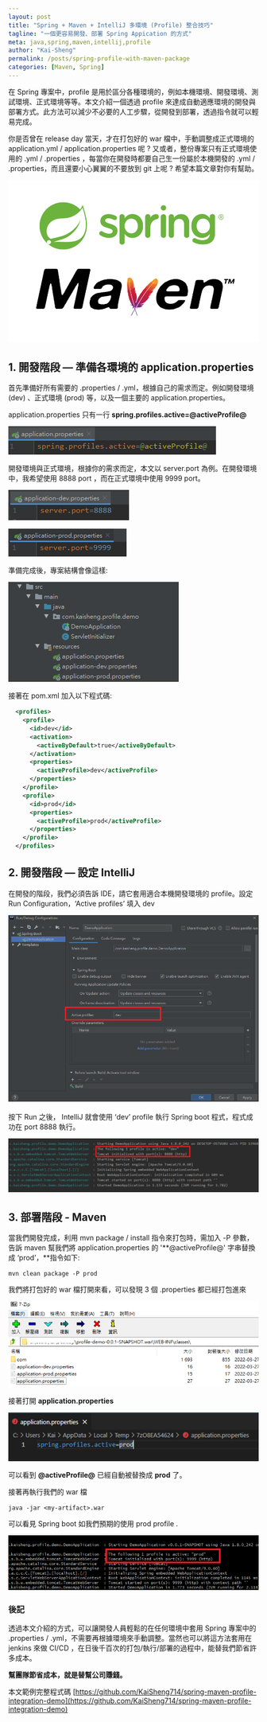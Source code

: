 ```yaml
---
layout: post
title: "Spring + Maven + IntelliJ 多環境 (Profile) 整合技巧"
tagline: "一個更容易開發、部署 Spring Appication 的方式"
meta: java,spring,maven,intellij,profile
author: "Kai-Sheng"
permalink: /posts/spring-profile-with-maven-package
categories: [Maven, Spring]
---
```


在 Spring 專案中，profile 是用於區分各種環境的，例如本機環境、開發環境、測試環境、正式環境等等。本文介紹一個透過 profile 來達成自動適應環境的開發與部署方式。此方法可以減少不必要的人工步驟，從開發到部署，透過指令就可以輕易完成。

你是否曾在 release day 當天，才在打包好的 war 檔中，手動調整成正式環境的 application.yml / application.properties 呢 ?
又或者，整份專案只有正式環境使用的 .yml / .properties ，每當你在開發時都要自己生一份屬於本機開發的 .yml / .properties，而且還要小心翼翼的不要放到 git 上呢 ?
希望本篇文章對你有幫助。


![Spring + Maven + IntelliJ profile integration 多環境 (Profile) 整合技巧](/assets/image/spring-maven-index.png?size=medium)

## **1. 開發階段 — 準備各環境的 application.properties**

首先準備好所有需要的 .properties / .yml，根據自己的需求而定。例如開發環境 (dev) 、正式環境 (prod) 等，以及一個主要的 application.properties。

application.properties 只有一行 **spring.profiles.active=@activeProfile@**

![Spring + Maven + IntelliJ profile integration 多環境 (Profile) 整合技巧](/assets/image/spring-maven-properties.png)

開發環境與正式環境，根據你的需求而定，本文以 server.port 為例。在開發環境中，我希望使用 8888 port ，而在正式環境中使用 9999 port。

![Spring + Maven + IntelliJ profile integration 多環境 (Profile) 整合技巧](/assets/image/spring-maven-profile-dev.png)


![Spring + Maven + IntelliJ profile integration 多環境 (Profile) 整合技巧](/assets/image/spring-maven-profile-prod.png)

準備完成後，專案結構會像這樣:

![Spring + Maven + IntelliJ profile integration 多環境 (Profile) 整合技巧](/assets/image/spring-maven-resource.png)

接著在 pom.xml 加入以下程式碼:

```xml
  <profiles>
    <profile>
      <id>dev</id>
      <activation>
        <activeByDefault>true</activeByDefault>
      </activation>
      <properties>
        <activeProfile>dev</activeProfile>
      </properties>
    </profile>
    <profile>
      <id>prod</id>
      <properties>
        <activeProfile>prod</activeProfile>
      </properties>
    </profile>
  </profiles>
```

## **2. 開發階段 — 設定 IntelliJ**

在開發的階段，我們必須告訴 IDE，請它套用適合本機開發環境的 profile。設定 Run Configuration，‘Active profiles’ 填入 dev

![Spring + Maven + IntelliJ profile integration 多環境 (Profile) 整合技巧](/assets/image/spring-maven-ide.png)

按下 Run 之後， IntelliJ 就會使用 ‘dev’ profile 執行 Spring boot 程式，程式成功在 port 8888 執行。

![Spring + Maven + IntelliJ profile integration 多環境 (Profile) 整合技巧](/assets/image/spring-maven-env-dev.png)

## **3. 部署階段 - Maven**

當我們開發完成，利用 mvn package / install 指令來打包時，需加入 -P 參數，告訴 maven 幫我們將 application.properties 的 '**@activeProfile@' 字串替換成 ‘prod’，**指令如下:

```
mvn clean package -P prod
```

我們將打包好的 war 檔打開來看，可以發現 3 個 .properties 都已經打包進來

![Spring + Maven + IntelliJ profile integration 多環境 (Profile) 整合技巧](/assets/image/spring-maven-war.png)

接著打開 **application.properties**

![Spring + Maven + IntelliJ profile integration 多環境 (Profile) 整合技巧](/assets/image/spring-maven-check-properties.png)

可以看到 **@activeProfile@** 已經自動被替換成 **prod** 了。

接著再執行我們的 war 檔

```
java -jar <my-artifact>.war
```

可以看見 Spring boot 如我們預期的使用 prod profile .

![Spring + Maven + IntelliJ profile integration 多環境 (Profile) 整合技巧](/assets/image/spring-maven-env-prod.png)

### **後記**

透過本文介紹的方式，可以讓開發人員輕鬆的在任何環境中套用 Spring 專案中的 .properties / .yml，不需要再根據環境來手動調整。當然也可以將這方法套用在 jenkins 來做 CI/CD ，在日後千百次的打包/執行/部署的過程中，能替我們節省許多成本。

**幫團隊節省成本，就是替幫公司賺錢。**

本文範例完整程式碼 [https://github.com/KaiSheng714/spring-maven-profile-integration-demo](https://github.com/KaiSheng714/spring-maven-profile-integration-demo)
